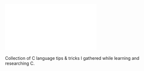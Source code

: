 # ![c-tips-n-tricks](./c-tips-n-tricks.md)

Collection of C language tips & tricks I gathered while learning and researching C.

